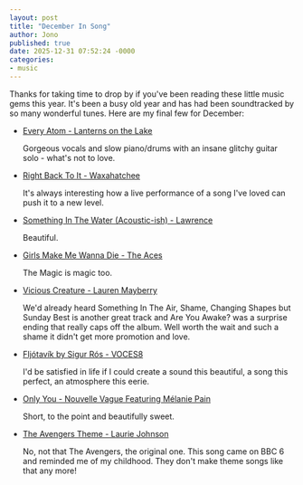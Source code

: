 ```yaml
---
layout: post
title: "December In Song"
author: Jono
published: true
date: 2025-12-31 07:52:24 -0000
categories: 
- music
---
```


Thanks for taking time to drop by if you've been reading these little music gems this year. It's been a busy old year and has had been soundtracked by so many wonderful tunes. Here are my final few for December:


* [Every Atom - Lanterns on the Lake](https://www.youtube.com/watch?v=y5ffoQHWjtQ)

	 Gorgeous vocals and slow piano/drums with an insane glitchy guitar solo - what's not to love. 


* [Right Back To It - Waxahatchee
](https://www.youtube.com/watch?v=ps1f7p720FA)

	 It's always interesting how a live performance of a song I've loved can push it to a new level.


* [Something In The Water (Acoustic-ish) - Lawrence](https://www.youtube.com/watch?v=HuzQwix30To)

	 Beautiful. 


* [Girls Make Me Wanna Die - The Aces](https://www.youtube.com/watch?v=6FlnXDIbmXA)

	 The Magic is magic too. 


* [Vicious Creature - Lauren Mayberry](https://www.youtube.com/watch?v=FXQFFJS94XY)

	 We'd already heard Something In The Air, Shame, Changing Shapes but Sunday Best is another great track and Are You Awake? was a surprise ending that really caps off the album. Well worth the wait and such a shame it didn't get more promotion and love. 


* [Fljótavík by Sigur Rós - VOCES8](https://www.youtube.com/watch?v=XsQx8CUUooE)

	 I'd be satisfied in life if I could create a sound this beautiful, a song this perfect, an atmosphere this eerie.


* [Only You - Nouvelle Vague Featuring Mélanie Pain](https://www.youtube.com/watch?v=Mi0y-e1HSnw)

	 Short, to the point and beautifully sweet. 


* [The Avengers Theme - Laurie Johnson](https://www.youtube.com/watch?v=ELRaqSzEKew)

	 No, not that The Avengers, the original one. This song came on BBC 6 and reminded me of my childhood. They don't make theme songs like that any more!

